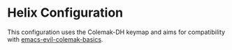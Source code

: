 # Helix Configuration

This configuration uses the Colemak-DH keymap and aims for compatibility with [emacs-evil-colemak-basics](https://github.com/wbolster/emacs-evil-colemak-basics).
